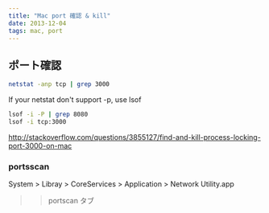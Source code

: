 ```yaml
---
title: "Mac port 確認 & kill"
date: 2013-12-04
tags: mac, port
---
```



## ポート確認

```bash
netstat -anp tcp | grep 3000
```
If your netstat don't support -p, use lsof

```bash
lsof -i -P | grep 8080
lsof -i tcp:3000
```


<http://stackoverflow.com/questions/3855127/find-and-kill-process-locking-port-3000-on-mac>

### portsscan

System > Libray > CoreServices > Application >  Network Utility.app

>> portscan タブ